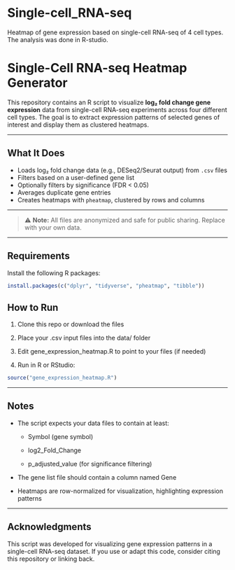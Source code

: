 # Single-cell_RNA-seq
Heatmap of gene expression based on single-cell RNA-seq of 4 cell types. The analysis was done in R-studio.
#  Single-Cell RNA-seq Heatmap Generator

This repository contains an R script to visualize **log₂ fold change gene expression** data from single-cell RNA-seq experiments across four different cell types. The goal is to extract expression patterns of selected genes of interest and display them as clustered heatmaps.

---

##  What It Does

- Loads log₂ fold change data (e.g., DESeq2/Seurat output) from `.csv` files
- Filters based on a user-defined gene list
- Optionally filters by significance (FDR < 0.05)
- Averages duplicate gene entries
- Creates heatmaps with `pheatmap`, clustered by rows and columns

---


> ⚠ **Note:** All files are anonymized and safe for public sharing. Replace with your own data.

---

##  Requirements

Install the following R packages:
```r
install.packages(c("dplyr", "tidyverse", "pheatmap", "tibble"))
```
## How to Run

1. Clone this repo or download the files

2. Place your .csv input files into the data/ folder

3. Edit gene_expression_heatmap.R to point to your files (if needed)

4. Run in R or RStudio:

```r
source("gene_expression_heatmap.R")
```

---
## Notes

- The script expects your data files to contain at least:

  - Symbol (gene symbol)

  - log2_Fold_Change

  - p_adjusted_value (for significance filtering)

- The gene list file should contain a column named Gene

- Heatmaps are row-normalized for visualization, highlighting expression patterns

---

## Acknowledgments

This script was developed for visualizing gene expression patterns in a single-cell RNA-seq dataset. If you use or adapt this code, consider citing this repository or linking back.
